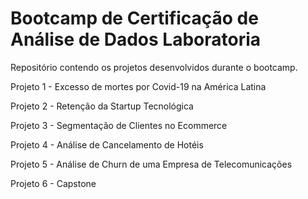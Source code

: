 # Bootcamp de Certificação de Análise de Dados Laboratoria

Repositório contendo os projetos desenvolvidos durante o bootcamp.

Projeto 1 - Excesso de mortes por Covid-19 na América Latina

Projeto 2 - Retenção da Startup Tecnológica

Projeto 3 - Segmentação de Clientes no Ecommerce

Projeto 4 - Análise de Cancelamento de Hotéis

Projeto 5 - Análise de Churn de uma Empresa de Telecomunicações

Projeto 6 - Capstone
